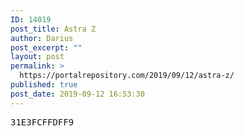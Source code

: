 ```yaml
---
ID: 14019
post_title: Astra Z
author: Darius
post_excerpt: ""
layout: post
permalink: >
  https://portalrepository.com/2019/09/12/astra-z/
published: true
post_date: 2019-09-12 16:53:30
---
```

<pre>31E3FCFFDFF9</pre>